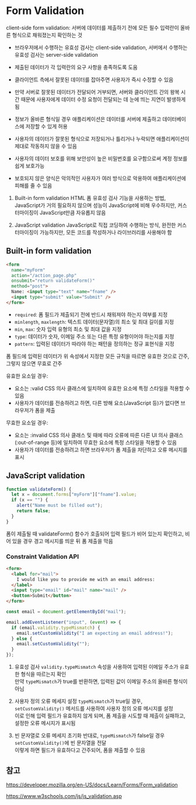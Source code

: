 # Form Validation

client-side form validation: 서버에 데이터를 제출하기 전에 모든 필수 입력란이 올바른 형식으로 채워졌는지 확인하는 것

- 브라우저에서 수행하는 유효성 검사는 client-side validation, 서버에서 수행하는 유효성 검사는 server-side validation
- 제출된 데이터가 각 입력란의 요구 사항을 충족하도록 도움
- 클라이언트 측에서 잘못된 데이터를 잡아주면 사용자가 즉시 수정할 수 있음
- 만약 서버로 잘못된 데이터가 전달되어 거부되면, 서버와 클라이언트 간의 왕복 시간 때문에 사용자에게 데이터 수정 요청이 전달되는 데 눈에 띄는 지연이 발생하게 됨
- 정보가 올바른 형식일 경우 애플리케이션은 데이터를 서버에 제출하고 데이터베이스에 저장할 수 있게 허용

- 사용자의 데이터가 잘못된 형식으로 저장되거나 틀리거나 누락되면 애플리케이션이 제대로 작동하지 않을 수 있음
- 사용자의 데이터 보호를 위해 보안성이 높은 비밀번호를 요구함으로써 계정 정보를 쉽게 보호가능
- 보호되지 않은 양식은 악의적인 사용자가 여러 방식으로 악용하여 애플리케이션에 피해를 줄 수 있음

1. Built-in form validation
   HTML 폼 유효성 검사 기능을 사용하는 방법, JavaScript가 거의 필요하지 않으며 성능이 JavaScript에 비해 우수하지만, 커스터마이징이 JavaScript만큼 자유롭지 않음

2. JavaScript validation
   JavaScript로 직접 코딩하여 수행하는 방식, 완전한 커스터마이징이 가능하지만, 모든 코드를 작성하거나 라이브러리를 사용해야 함

## Built-in form validation

```html
<form
  name="myForm"
  action="/action_page.php"
  onsubmit="return validateForm()"
  method="post">
  Name: <input type="text" name="fname" />
  <input type="submit" value="Submit" />
</form>
```

- `required`: 폼 필드가 제출되기 전에 반드시 채워져야 하는지 여부를 지정
- `minlength`, `maxlength`: 텍스트 데이터(문자열)의 최소 및 최대 길이를 지정
- `min`, `max`: 숫자 입력 유형의 최소 및 최대 값을 지정
- `type`: 데이터가 숫자, 이메일 주소 또는 다른 특정 유형이어야 하는지를 지정
- `pattern`: 입력된 데이터가 따라야 하는 패턴을 정의하는 정규 표현식을 지정

폼 필드에 입력된 데이터가 위 속성에서 지정한 모든 규칙을 따르면 유효한 것으로 간주, 그렇지 않으면 무효로 간주

유효한 요소일 경우:

- 요소는 :valid CSS 의사 클래스에 일치하여 유효한 요소에 특정 스타일을 적용할 수 있음
- 사용자가 데이터를 전송하려고 하면, 다른 방해 요소(JavaScript 등)가 없다면 브라우저가 폼을 제출

무효한 요소일 경우:

- 요소는 :invalid CSS 의사 클래스 및 때에 따라 오류에 따른 다른 UI 의사 클래스(:out-of-range 등)에 일치하여 무효한 요소에 특정 스타일을 적용할 수 있음
- 사용자가 데이터를 전송하려고 하면 브라우저가 폼 제출을 차단하고 오류 메시지를 표시

## JavaScript validation

```javascript
function validateForm() {
  let x = document.forms["myForm"]["fname"].value;
  if (x == "") {
    alert("Name must be filled out");
    return false;
  }
}
```

폼이 제출될 때 validateForm() 함수가 호출되어 입력 필드가 비어 있는지 확인하고, 비어 있을 경우 경고 메시지를 띄운 뒤 폼 제출을 막음

### Constraint Validation API

```html
<form>
  <label for="mail">
    I would like you to provide me with an email address:
  </label>
  <input type="email" id="mail" name="mail" />
  <button>Submit</button>
</form>
```

```javascript
const email = document.getElementById("mail");

email.addEventListener("input", (event) => {
  if (email.validity.typeMismatch) {
    email.setCustomValidity("I am expecting an email address!");
  } else {
    email.setCustomValidity("");
  }
});
```

1. 유효성 검사
   `validity.typeMismatch` 속성을 사용하여 입력된 이메일 주소가 유효한 형식을 따르는지 확인  
   만약 `typeMismatch`가 true를 반환하면, 입력된 값이 이메일 주소의 올바른 형식이 아님

2. 사용자 정의 오류 메세지 설정
   `typeMismatch`가 true일 경우, `setCustomValidity()` 메서드를 사용하여 사용자 정의 오류 메시지를 설정  
   이로 인해 입력 필드가 유효하지 않게 되며, 폼 제출을 시도할 때 제출이 실패하고, 설정한 오류 메시지가 표시됨

3. 빈 문자열로 오류 메세지 초기화
   반대로, `typeMismatch`가 false일 경우 `setCustomValidity()`에 빈 문자열을 전달  
   이렇게 하면 필드가 유효하다고 간주되어, 폼을 제출할 수 있음

## 참고

https://developer.mozilla.org/en-US/docs/Learn/Forms/Form_validation

https://www.w3schools.com/js/js_validation.asp
